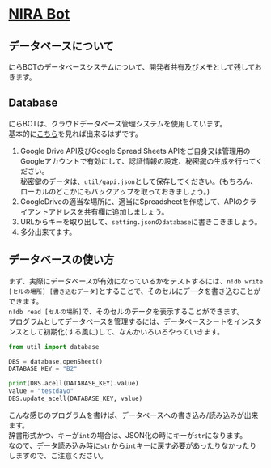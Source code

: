 # [NIRA Bot](../index)

## データベースについて
にらBOTのデータベースシステムについて、開発者共有及びメモとして残しておきます。

## Database
にらBOTは、クラウドデータベース管理システムを使用しています。  
基本的に[こちら](https://qiita.com/164kondo/items/eec4d1d8fd7648217935)を見れば出来るはずです。  

1. Google Drive API及びGoogle Spread Sheets APIをご自身又は管理用のGoogleアカウントで有効にして、認証情報の設定、秘密鍵の生成を行ってください。  
秘密鍵のデータは、`util/gapi.json`として保存してください。(もちろん、ローカルのどこかにもバックアップを取っておきましょう。)  
2. GoogleDriveの適当な場所に、適当にSpreadsheetを作成して、APIのクライアントアドレスを共有欄に追加しましょう。
3. URLからキーを取り出して、`setting.json`の`database`に書きこきましょう。
4. 多分出来てます。

## データベースの使い方
まず、実際にデータベースが有効になっているかをテストするには、`n!db write [セルの場所] [書き込むデータ]`とすることで、そのセルにデータを書き込むことができます。  
`n!db read [セルの場所]`で、そのセルのデータを表示することができます。　　
プログラムとしてデータベースを管理するには、データベースシートをインスタンスとして初期化(する風に)して、なんかいろいろやっていきます。

```py
from util import database

DBS = database.openSheet()
DATABASE_KEY = "B2"

print(DBS.acell(DATABASE_KEY).value)
value = "testdayo"
DBS.update_acell(DATABASE_KEY, value)
```

こんな感じのプログラムを書けば、データベースへの書き込み/読み込みが出来ます。  
辞書形式かつ、キーが`int`の場合は、JSON化の時にキーが`str`になります。  
なので、データ読み込み時に`str`から`int`キーに戻す必要があったりなかったりしますので、ご注意ください。
